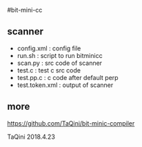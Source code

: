#bit-mini-cc
## scanner
 - config.xml : config file
 - run.sh : script to run bitminicc
 - scan.py : src code of scanner
 - test.c : test c src code
 - test.pp.c : c code after default perp
 - test.token.xml : output of scanner
## more
 https://github.com/TaQini/bit-minic-compiler

TaQini
2018.4.23
